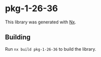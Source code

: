 # pkg-1-26-36

This library was generated with [Nx](https://nx.dev).

## Building

Run `nx build pkg-1-26-36` to build the library.
